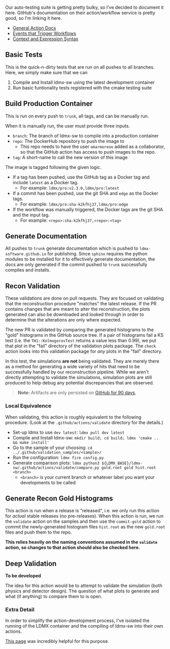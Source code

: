 
Our auto-testing suite is getting pretty bulky, so I've decided to document it here.
GitHub's documentation on their action/workflow service is pretty good,
so I'm linking it here.

- [General Action Docs](https://docs.github.com/en/actions)
- [Events that Trigger Workflows](https://docs.github.com/en/actions/reference/events-that-trigger-workflows)
- [Context and Expression Syntax](https://docs.github.com/en/actions/reference/context-and-expression-syntax-for-github-actions)

## Basic Tests

This is the quick-n-dirty tests that are run on all pushes to all branches.
Here, we simply make sure that we can

1. Compile and Install ldmx-sw using the latest development container
2. Run basic funtionality tests registered with the cmake testing suite

## Build Production Container

This is run on every push to `trunk`, all tags, and can be manually run.

When it is manually run, the user must provide three inputs.

- `branch`: The branch of ldmx-sw to compile into a production container
- `repo`: The DockerHub repository to push the image to
  - This repo needs to have the user `omarmoreno` added as a collaborator,
    so that the GitHub action has access to push images to the repo.
- `tag`: A short-name to call the new version of this image

The image is tagged following the given logic.

- If a tag has been pushed, use the GitHub tag as a Docker tag and include `latest` as a Docker tag.
  - For example: `ldmx/pro:v2.3.0,ldmx/pro:latest`
- If a commit has been pushed, use the git SHA and `edge` as the Docker tags.
  - For example: `ldmx/pro:sha-k2kfhj37,ldmx/pro:edge`
- If the workflow was manually triggered, the Docker tags are the git SHA and the input tag.
  - For example: `<repo>:sha-k2kfhj37,<repo>:<tag>`

## Generate Documentation

All pushes to `trunk` generate documentation which is pushed to `ldmx-software.github.io` for publishing.
Since `sphinx` requires the python modules to be installed for it to effectively generate documentation,
the docs are only generated if the commit pushed to `trunk` successfully compiles and installs.

## Recon Validation

These validations are done on pull requests.
They are focused on validating that the reconstruction procedure "matches" the latest release.
If the PR contains changes that are meant to alter the reconstruction, 
the plots generated can also be downloaded and looked through in order to determine that the alterations are only where expected.

The new PR is validated by comparing the generated histograms to the "gold" histograms in the GitHub source tree.
If a pair of histograms fail a KS test (i.e. the `TH1::KolmogorovTest` returns a value less than 0.99), we put that plot
in the "fail" directory of the validation plots package. The `check` action looks into this validation package for _any_
plots in the "fail" directory.

In this test, the simulations **are not** being validated.
They are merely there as a method for generating a wide variety of hits that need to be successfully handled by our reconstruction pipeline.
While we aren't directly attempting to validate the simulations,
simulation plots are still produced to help debug any potential discrepancies that are observed.

> **Note:** Artifacts are only persisted on 
> [GitHub for 90 days](https://docs.github.com/en/organizations/managing-organization-settings/configuring-the-retention-period-for-github-actions-artifacts-and-logs-in-your-organization),

### Local Equivalence

When validating, this action is roughly equivalent to the following procedure.
(Look at the `.github/actions/validate` directory for the details.)

- Set-up ldmx to use `dev latest`: `ldmx pull dev latest`
- Compile and Install ldmx-sw: `mkdir build; cd build; ldmx 'cmake .. && make install'`
- Go to the sample of your choosing: `cd ../.github/validation_samples/<sample>/`
- Run the configuration: `ldmx fire config.py`
- Generate comparison plots: `ldmx python3 ${LDMX_BASE}/ldmx-sw/.github/actions/validate/compare.py gold.root gold hist.root <branch>`
  - `<branch>` is your current branch or whatever label you want your developments to be called

## Generate Recon Gold Histograms

This action is run when a release is "released", i.e. we only run this action for _actual_ stable releases (no pre-releases).
When this action is run, we run the `validate` action on the samples 
and then use the `commit-gold` action to commit the newly-generated histogram files `hist.root` as the new `gold.root` files and push them to the repo.

**This relies heavily on the naming conventions assumed in the `validate` action, so changes to that action should also be checked here.**

## Deep Validation

**To be developed**

The idea for this action would be to attempt to validate the simulation (both physics and detector design).
The question of what plots to generate and what (if anything) to compare them to is open.

### Extra Detail

In order to simplify the action-development process,
I've isolated the running of the LDMX container and the
compiling of ldmx-sw into their own actions.

[This page](https://docs.github.com/en/actions/learn-github-actions/finding-and-customizing-actions#referencing-an-action-in-the-same-repository-where-a-workflow-file-uses-the-action)
was incredibly helpful for this purpose.

